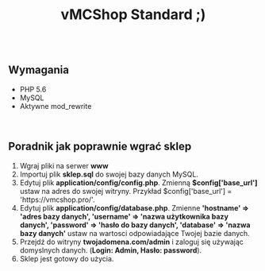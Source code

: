 <center><h1>vMCShop Standard ;)</h1></center>
<br><br>
<h2>Wymagania</h2>
<ul>
    <li>PHP 5.6</li>
    <li>MySQL</li>
    <li>Aktywne mod_rewrite</li>
</ul>
<br>
<h2>Poradnik jak poprawnie wgrać sklep</h2>
<ol>
  <li>Wgraj pliki na serwer <b>www</b></li>
  <li>Importuj plik <b>sklep.sql</b> do swojej bazy danych MySQL.</li>
  <li>Edytuj plik <b>application/config/config.php</b>. Zmienną <b>$config['base_url']</b> ustaw na adres do swojej witryny. Przykład $config['base_url'] = 'https://vmcshop.pro/'.</li>
  <li>Edytuj plik <b>application/config/database.php</b>. Zmienne <b>'hostname' => 'adres bazy danych', 'username' => 'nazwa użytkownika bazy danych', 'password' => 'hasło do bazy danych', 'database' => 'nazwa bazy danych'</b> ustaw na wartosci odpowiadające Twojej bazie danych.</li>
  <li>Przejdź do witryny <b>twojadomena.com/admin</b> i zaloguj się używając domyslnych danych. (<b>Login: Admin, Hasło: password</b>).</li>
  <li>Sklep jest gotowy do użycia.</li>
<ol>
